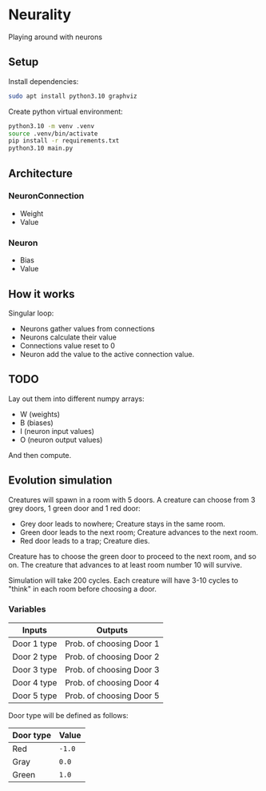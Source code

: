 # Neurality

Playing around with neurons

## Setup

Install dependencies:

```bash
sudo apt install python3.10 graphviz
```

Create python virtual environment:

```bash
python3.10 -m venv .venv
source .venv/bin/activate
pip install -r requirements.txt
python3.10 main.py
```

## Architecture

### NeuronConnection

- Weight
- Value

### Neuron

- Bias
- Value

## How it works

Singular loop:

  - Neurons gather values from connections
  - Neurons calculate their value
  - Connections value reset to 0
  - Neuron add the value to the active connection value.

## TODO

Lay out them into different numpy arrays:
  - W (weights)
  - B (biases)
  - I (neuron input values)
  - O (neuron output values)

And then compute.

## Evolution simulation

Creatures will spawn in a room with 5 doors. A creature can choose from 3 grey doors, 1 green door and 1 red door:

- Grey door leads to nowhere; Creature stays in the same room.
- Green door leads to the next room; Creature advances to the next room.
- Red door leads to a trap; Creature dies.

Creature has to choose the green door to proceed to the next room, and so on. The creature that advances to at least room number 10 will survive.

Simulation will take 200 cycles. Each creature will have 3-10 cycles to "think" in each room before choosing a door.

### Variables

Inputs | Outputs
-|-
Door 1 type | Prob. of choosing Door 1
Door 2 type | Prob. of choosing Door 2
Door 3 type | Prob. of choosing Door 3
Door 4 type | Prob. of choosing Door 4
Door 5 type | Prob. of choosing Door 5

Door type will be defined as follows:

Door type | Value
-|-
Red | `-1.0`
Gray | `0.0`
Green | `1.0`